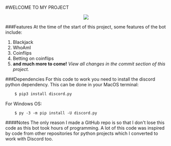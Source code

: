 #WELCOME TO MY PROJECT
<div style="text-align:center"><img src="https://i.imgur.com/RPrw70n.jpg" /></div>

###Features
At the time of the start of this project, some features of the bot include:
1. Blackjack 
1. WhoAmI 
1. Coinflips 
1. Betting on coinflips
1. **and much more to come!** 
*View all changes in the commit section of this project.* 

###Dependencies
For this code to work you need to install the discord python dependency. This can be done in your MacOS terminal:
```bash
    $ pip3 install discord.py
```
For Windows OS:
```
    $ py -3 -m pip install -U discord.py
```

####Notes
The only reason I made a GitHub repo is so that I don't lose this code as this bot took hours of programming. A lot of this code was inspired by code from other repositories for python projects which I converted to work with Discord too.

